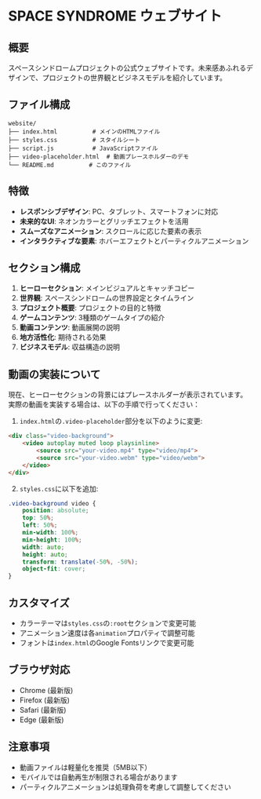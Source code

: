# SPACE SYNDROME ウェブサイト

## 概要
スペースシンドロームプロジェクトの公式ウェブサイトです。未来感あふれるデザインで、プロジェクトの世界観とビジネスモデルを紹介しています。

## ファイル構成
```
website/
├── index.html          # メインのHTMLファイル
├── styles.css          # スタイルシート
├── script.js           # JavaScriptファイル
├── video-placeholder.html  # 動画プレースホルダーのデモ
└── README.md          # このファイル
```

## 特徴
- **レスポンシブデザイン**: PC、タブレット、スマートフォンに対応
- **未来的なUI**: ネオンカラーとグリッチエフェクトを活用
- **スムーズなアニメーション**: スクロールに応じた要素の表示
- **インタラクティブな要素**: ホバーエフェクトとパーティクルアニメーション

## セクション構成
1. **ヒーローセクション**: メインビジュアルとキャッチコピー
2. **世界観**: スペースシンドロームの世界設定とタイムライン
3. **プロジェクト概要**: プロジェクトの目的と特徴
4. **ゲームコンテンツ**: 3種類のゲームタイプの紹介
5. **動画コンテンツ**: 動画展開の説明
6. **地方活性化**: 期待される効果
7. **ビジネスモデル**: 収益構造の説明

## 動画の実装について
現在、ヒーローセクションの背景にはプレースホルダーが表示されています。
実際の動画を実装する場合は、以下の手順で行ってください：

1. `index.html`の`.video-placeholder`部分を以下のように変更:
```html
<div class="video-background">
    <video autoplay muted loop playsinline>
        <source src="your-video.mp4" type="video/mp4">
        <source src="your-video.webm" type="video/webm">
    </video>
</div>
```

2. `styles.css`に以下を追加:
```css
.video-background video {
    position: absolute;
    top: 50%;
    left: 50%;
    min-width: 100%;
    min-height: 100%;
    width: auto;
    height: auto;
    transform: translate(-50%, -50%);
    object-fit: cover;
}
```

## カスタマイズ
- カラーテーマは`styles.css`の`:root`セクションで変更可能
- アニメーション速度は各`animation`プロパティで調整可能
- フォントは`index.html`のGoogle Fontsリンクで変更可能

## ブラウザ対応
- Chrome (最新版)
- Firefox (最新版)
- Safari (最新版)
- Edge (最新版)

## 注意事項
- 動画ファイルは軽量化を推奨（5MB以下）
- モバイルでは自動再生が制限される場合があります
- パーティクルアニメーションは処理負荷を考慮して調整してください 